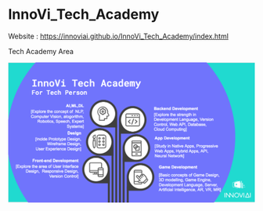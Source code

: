 # InnoVi_Tech_Academy

Website : https://innoviai.github.io/InnoVi_Tech_Academy/index.html

Tech Academy Area

![Image description](https://github.com/innoviai/InnoVi_Tech_Academy/blob/master/image/TechAcademy_Area.png)

